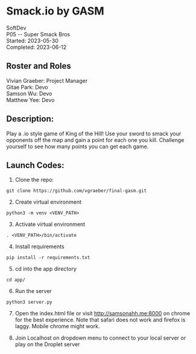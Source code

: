 # Smack.io by GASM
SoftDev  
P05 -- Super Smack Bros  
Started: 2023-05-30  
Completed: 2023-06-12

## Roster and Roles

Vivian Graeber: Project Manager  
Gitae Park: Devo  
Samson Wu: Devo  
Matthew Yee: Devo  

## Description:

Play a .io style game of King of the Hill! Use your sword to smack your opponents off the map and gain a point for each one you kill. Challenge yourself to see how many points you can get each game.

## Launch Codes:

1. Clone the repo:
```
git clone https://github.com/vgraeber/final-gasm.git
```

2. Create virtual environment
```
python3 -m venv <VENV_PATH>
```

3. Activate virtual environment
```
. <VENV_PATH>/bin/activate
```

4. Install requirements
```
pip install -r requirements.txt
```

5. cd into the app directory
```
cd app/
```

6. Run the server
```
python3 server.py
```

7. Open the index.html file or visit http://samsonahh.me:8000 on chrome for the best experience. Note that safari does not work and firefox is laggy. Mobile chrome might work.

8. Join Localhost on dropdown menu to connect to your local server or play on the Droplet server
